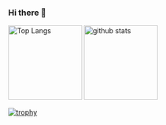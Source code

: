 ### Hi there 👋
<p align="left"> 
<img alt="Top Langs" height="150px" src="https://github-readme-stats.vercel.app/api/top-langs/?username=SNQ-2001&layout=compact&show_icons=true&theme=onedark" />
<img alt="github stats" height="150px" src="https://github-readme-stats.vercel.app/api?username=SNQ-2001&theme=onedark&show_icons=ture" />
</p>

[![trophy](https://github-profile-trophy.vercel.app/?username=SNQ-2001)](https://github.com/ryo-ma/github-profile-trophy)
